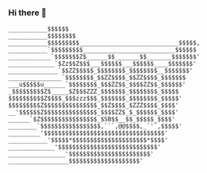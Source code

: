 ### Hi there 👋

<!--
**BaronFenix/BaronFenix** is a ✨ _special_ ✨ repository because its `README.md` (this file) appears on your GitHub profile.

Here are some ideas to get you started:

- 🔭 I’m currently working on ...
- 🌱 I’m currently learning ...
- 👯 I’m looking to collaborate on ...
- 🤔 I’m looking for help with ...
- 💬 Ask me about ...
- 📫 How to reach me: ...
- 😄 Pronouns: ...
- ⚡ Fun fact: ...
-->


```
___________$$$$$$
___________$$$$$$$$
___________$$$$$$$$$____________________________$$$$$,
___________`$$$$$$$$$__________________________$$$$$$
____________`$$$$$$$Z$______$$_______$$_______$$$$$$$'
_____________`$Zz$$Z$$$___$$$$$$___$$$$$$____$$$$$$$'
______________`$$ZZ$$$$$_$$$$$$$$_$$$$$$$$__$$$$$$$'
_______________`$$$$$$$$_$$ZZ$$$$_$$ZZ$$$$_$$$$$$$
___u$$$$$u______`$$$$$$$$_$$$ZZ$$_$$$$ZZ$$_$$$$$$'
_$$$$$$$$$Z$_____$Z$$$ZZZ_$$$$$$$_$$$$$$$$_$$$$$
$$$$$$$$$$Z$$$$_$$$zzz$$$_$$$$$$$_$$$$$$$$_$$$$$'
$$$$$$$$$Z$$$$$$$$$$$$$$$_$$Z$$$$_$ZZZ$$$$_$$$$'
__'$$$$$$Z$$$$$$$$$$$$$$$_$$$$ZZ$_$_$$$$$$_$$$$'
______`$Z$$$$$$$$$$$$$$$$_$SB$$__$$_$$$$$_$$$$'
________`$$$$$$$$$$$$$$$$$,```,@@$$$$,_`'`,$$$$$'
_________'$$$$$$$$$$$$$$$$$$$$$$$$$$$$$$$$$$'
___________'$$$$$*$$$$$$$$$$$$$$$$$$$$$*$$$$'
_____________'$$$$$$$$$$$$$$$$$$$$$$$$$$$$'
________________'$$$$$$$$$$$$$$$$$$$$$$$'
_________________$$$$$$$$$$$$$$$$$$$$'
```


